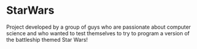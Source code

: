 # StarWars
Project developed by a group of guys who are passionate about computer science and who wanted to test themselves to try to program a version of the battleship themed Star Wars!
